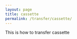 ```yaml
---
layout: page
title: cassette
permalink: /transfer/cassette/
---
```

This is how to transfer cassette
